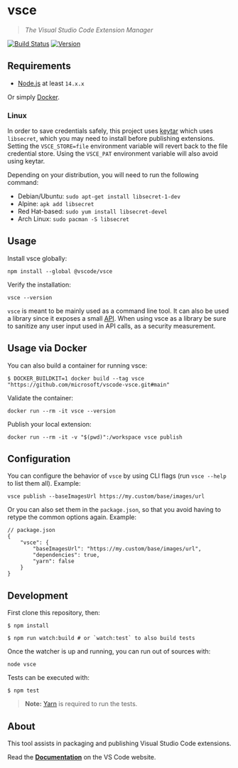 # vsce

> _The Visual Studio Code Extension Manager_

[![Build Status](https://dev.azure.com/monacotools/Monaco/_apis/build/status/npm/microsoft.vscode-vsce?repoName=microsoft%2Fvscode-vsce&branchName=main)](https://dev.azure.com/monacotools/Monaco/_build/latest?definitionId=446&repoName=microsoft%2Fvscode-vsce&branchName=main)
[![Version](https://img.shields.io/npm/v/@vscode/vsce.svg)](https://npmjs.org/package/@vscode/vsce)

## Requirements

-   [Node.js](https://nodejs.org/en/) at least `14.x.x`

Or simply [Docker](#usage-via-docker).

### Linux

In order to save credentials safely, this project uses
[keytar](https://www.npmjs.com/package/keytar) which uses `libsecret`, which you
may need to install before publishing extensions. Setting the `VSCE_STORE=file`
environment variable will revert back to the file credential store. Using the
`VSCE_PAT` environment variable will also avoid using keytar.

Depending on your distribution, you will need to run the following command:

-   Debian/Ubuntu: `sudo apt-get install libsecret-1-dev`
-   Alpine: `apk add libsecret`
-   Red Hat-based: `sudo yum install libsecret-devel`
-   Arch Linux: `sudo pacman -S libsecret`

## Usage

Install vsce globally:

```console
npm install --global @vscode/vsce
```

Verify the installation:

```console
vsce --version
```

`vsce` is meant to be mainly used as a command line tool. It can also be used a
library since it exposes a small
[API](https://github.com/microsoft/vscode-vsce/blob/main/src/api.ts). When using
vsce as a library be sure to sanitize any user input used in API calls, as a
security measurement.

## Usage via Docker

You can also build a container for running vsce:

```console
$ DOCKER_BUILDKIT=1 docker build --tag vsce "https://github.com/microsoft/vscode-vsce.git#main"
```

Validate the container:

```console
docker run --rm -it vsce --version
```

Publish your local extension:

```console
docker run --rm -it -v "$(pwd)":/workspace vsce publish
```

## Configuration

You can configure the behavior of `vsce` by using CLI flags (run `vsce --help`
to list them all). Example:

```console
vsce publish --baseImagesUrl https://my.custom/base/images/url
```

Or you can also set them in the `package.json`, so that you avoid having to
retype the common options again. Example:

```jsonc
// package.json
{
	"vsce": {
		"baseImagesUrl": "https://my.custom/base/images/url",
		"dependencies": true,
		"yarn": false
	}
}
```

## Development

First clone this repository, then:

```console
$ npm install

$ npm run watch:build # or `watch:test` to also build tests
```

Once the watcher is up and running, you can run out of sources with:

```console
node vsce
```

Tests can be executed with:

```npm
$ npm test
```

> **Note:** [Yarn](https://www.npmjs.com/package/yarn) is required to run the
> tests.

## About

This tool assists in packaging and publishing Visual Studio Code extensions.

Read the
[**Documentation**](https://code.visualstudio.com/api/working-with-extensions/publishing-extension)
on the VS Code website.
